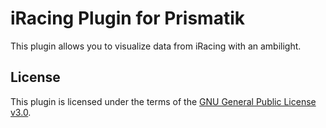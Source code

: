 # iRacing Plugin for Prismatik
This plugin allows you to visualize data from iRacing with an ambilight.

## License
This plugin is licensed under the terms of the [GNU General Public License v3.0](https://www.gnu.org/licenses/gpl-3.0.en.html).
